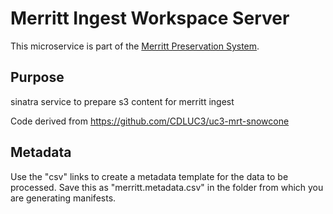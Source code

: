 # Merritt Ingest Workspace Server

This microservice is part of the [Merritt Preservation System](https://github.com/CDLUC3/mrt-doc). 

## Purpose

sinatra service to prepare s3 content for merritt ingest

Code derived from https://github.com/CDLUC3/uc3-mrt-snowcone

## Metadata

Use the "csv" links to create a metadata template for the data to be processed.  Save this as "merritt.metadata.csv" in the folder from which you are generating manifests.
